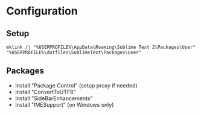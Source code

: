 Configuration
=============

Setup
-----

```
mklink /j "%USERPROFILE%\AppData\Roaming\Sublime Text 2\Packages\User" "%USERPROFILE%\dotfiles\SublimeText\Packages\User"
```

Packages
--------

* Install "Package Control" (setup proxy if needed)
* Install "ConvertToUTF8"
* Install "SideBarEnhancements"
* Install "IMESupport" (on Windows only)
